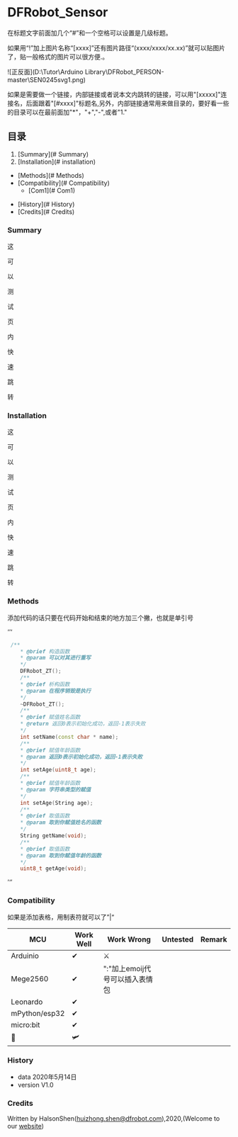 # DFRobot_Sensor

在标题文字前面加几个“#”和一个空格可以设置是几级标题。

如果用“!”加上图片名称“[xxxx]”还有图片路径“(xxxx/xxxx/xx.xx)”就可以贴图片了，贴一般格式的图片可以很方便.。

![正反面](D:\Tutor\Arduino Library\DFRobot_PERSON-master\SEN0245svg1.png)



如果是需要做一个链接，内部链接或者说本文内跳转的链接，可以用"[xxxxx]"连接名，后面跟着"[#xxxx]"标题名,另外，内部链接通常用来做目录的，要好看一些的目录可以在最前面加"*"，"+","-",或者"1."

## 目录

1. [Summary](# Summary)
2. [Installation](# installation) 

+ [Methods](# Methods)
+ [Compatibility](# Compatibility)
  - [Com1](# Com1)

- [History](# History)
- [Credits](# Credits)

### Summary

这

可

以

测

试

页

内

快

速

跳

转

### Installation

这

可

以

测

试

页

内

快

速

跳

转

### Methods

添加代码的话只要在代码开始和结束的地方加三个撇，也就是单引号

‘’‘

```c++
 /**
    * @brief 构造函数
    * @param 可以对其进行重写
    */
    DFRobot_ZT();
    /**
    * @brief 析构函数
    * @param 在程序销毁是执行
    */
    ~DFRobot_ZT();
    /**
    * @brief 赋值姓名函数
    * @return 返回0表示初始化成功，返回-1表示失败
    */
    int setName(const char * name);
    /**
    * @brief 赋值年龄函数
    * @param 返回0表示初始化成功，返回-1表示失败
    */
    int setAge(uint8_t age);
    /**
    * @brief 赋值年龄函数
    * @param 字符串类型的赋值
    */
    int setAge(String age);
    /**
    * @brief 取值函数
    * @param 取到你赋值姓名的函数
    */
    String getName(void);
    /**
    * @brief 取值函数
    * @param 取到你赋值年龄的函数
    */
    uint8_t getAge(void);
```

’‘’

### Compatibility

如果是添加表格，用制表符就可以了”|“

| MCU           | Work Well        | Work Wrong                     | Untested | Remark |
| ------------- | ---------------- | ------------------------------ | -------- | ------ |
| Arduinio      | ✔                | :crossed_swords:               |          |        |
| Mege2560      | ✔                | ":"加上emoij代号可以插入表情包 |          |        |
| Leonardo      | ✔                |                                |          |        |
| mPython/esp32 | ✔                |                                |          |        |
| micro:bit     | ✔                |                                |          |        |
| :baby:        | :small_airplane: |                                |          |        |

### History

+ data 2020年5月14日
+ version V1.0

### Credits

Written by HalsonShen(huizhong.shen@dfrobot.com),2020,(Welcome to our [website](https://mc.dfrobot.com.cn/))